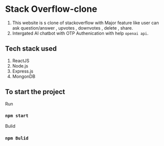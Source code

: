 # Stack Overflow-clone
1. This website is s clone of stackoverflow with Major feature like user can ask question/answer , upvotes , downvotes , delete , share.
2. Intergated AI chatbot with OTP Authenication with help `openai api`.


## Tech stack used

 1. ReactJS
 2. Node.js
 3. Express.js
 4. MongonDB

 



## To start the project

Run 
### `npm start`

Bulid
### `npm Bulid`